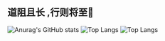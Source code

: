 ## 道阻且长 ,行则将至👋
![Anurag's GitHub stats](https://github-readme-stats.vercel.app/api/?username=anglersking\&locale=es)
![Top Langs](https://github-readme-stats.vercel.app/api/top-langs/?username=anglersking\&layout=compact)
![Top Langs](https://github-readme-stats.vercel.app/api/top-langs/?username=anglersking)
<!--
**anglersking/anglersking** is a ✨ _special_ ✨ repository because its `README.md` (this file) appears on your GitHub profile.

Here are some ideas to get you started:

- 🔭 I’m currently working on ...
- 🌱 I’m currently learning ...
- 👯 I’m looking to collaborate on ...
- 🤔 I’m looking for help with ...
- 💬 Ask me about ...
- 📫 How to reach me: ...
- 😄 Pronouns: ...
- ⚡ Fun fact: ...
-->
